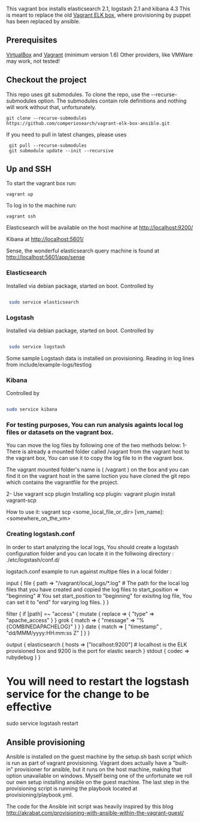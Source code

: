 This vagrant box installs elasticsearch 2.1, logstash 2.1 and kibana 4.3
This is meant to replace the old [Vagrant ELK box](https://github.com/comperiosearch/vagrant-elk-box),  where provisioning by puppet has been replaced by ansible.

## Prerequisites

[VirtualBox](https://www.virtualbox.org/) and [Vagrant](http://www.vagrantup.com/) (minimum version 1.6)
Other providers, like VMWare may work, not tested!

## Checkout the project
This repo uses git submodules.
To clone the repo, use the --recurse-submodules option.  The submodules contain role definitions and nothing will work without that, unfortunately.  

    git clone --recurse-submodules  https://github.com/comperiosearch/vagrant-elk-box-ansible.git

If you need to pull in latest changes, please uses

     git pull --recurse-submodules
     git submodule update --init --recursive

## Up and SSH

To start the vagrant box run:

    vagrant up

To log in to the machine run:

    vagrant ssh

Elasticsearch will be available on the host machine at [http://localhost:9200/](http://localhost:9200/) 

Kibana at [http://localhost:5601/](http://localhost:5601/)

Sense, the wonderful elasticsearch query machine is found at [http://localhost:5601/app/sense](http://localhost:5601/app/sense)


### Elasticsearch
Installed via debian package, started on boot.
Controlled by

```bash

 sudo service elasticsearch

```


### Logstash
Installed via debian package, started on boot.
Controlled by

```bash

 sudo service logstash

```

Some sample Logstash data is installed on provisioning. Reading in log lines from include/example-logs/testlog

### Kibana 
Controlled by

```bash

sudo service kibana

```

### For testing purposes, You can run analysis againts local log files or datasets on the vagrant box. 

You can move the log files by following one of the two methods below: 
1- There is already a mounted folder called /vagrant from the vagrant host to the vagrant box, You can use it to copy the log file to in the vagrant box. 

The vagrant mounted folder's name is ( /vagrant ) on the box and you can find it on the vagrant host in the same loction you have cloned the git repo which contains the vagrantfile for the project.  

2- Use vagrant scp plugin 
Installing scp plugin:
vagrant plugin install vagrant-scp

How to use it: 
vagrant scp <some_local_file_or_dir> [vm_name]:<somewhere_on_the_vm>

### Creating logstash.conf 
In order to start analyzing the local logs, You should create a logstash configuration folder and you can locate it in the follwoing directory : 
./etc/logstash/conf.d/

logstach.conf example to run against multipe files in a local folder : 

input {
  file {
    path => "/vagrant/local_logs/*.log"
    # The path for the local log files that you have created and copied the log files to 
    start_position => "beginning"
    # You set start_position to "beginning" for exisitng log file, You can set it to "end" for varying log files. 
  }
}

filter {
  if [path] =~ "access" {
    mutate { replace => { "type" => "apache_access" } }
    grok {
      match => { "message" => "%{COMBINEDAPACHELOG}" }
    }
  }
  date {
    match => [ "timestamp" , "dd/MMM/yyyy:HH:mm:ss Z" ]
  }
}

output {
  elasticsearch {
    hosts => ["localhost:9200"]
    # localhost is the ELK provisioned box and 9200 is the port for elastic search
  }
  stdout { codec => rubydebug }
}

# You will need to restart the logstash service for the change to be effective

sudo service logstash restart 

## Ansible provisioning
Ansible is installed on the guest machine by the setup.sh bash script which is run as part of vagrant provisioning. Vagrant does actually have a "built-in" provisioner for ansible, but it runs on the host machine, making that option unavailable on windows. Myself being one of the unfortunate we roll our own setup installing ansible on the guest machine.  The last step in the provisioning script is running the playbook located at provisioning/playbook.yml. 

The code for the Ansible init script was heavily inspired by this blog http://akrabat.com/provisioning-with-ansible-within-the-vagrant-guest/
